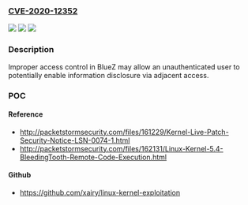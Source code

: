 ### [CVE-2020-12352](https://cve.mitre.org/cgi-bin/cvename.cgi?name=CVE-2020-12352)
![](https://img.shields.io/static/v1?label=Product&message=BlueZ&color=blue)
![](https://img.shields.io/static/v1?label=Version&message=n%2Fa&color=blue)
![](https://img.shields.io/static/v1?label=Vulnerability&message=information%20disclosure&color=brighgreen)

### Description

Improper access control in BlueZ may allow an unauthenticated user to potentially enable information disclosure via adjacent access.

### POC

#### Reference
- http://packetstormsecurity.com/files/161229/Kernel-Live-Patch-Security-Notice-LSN-0074-1.html
- http://packetstormsecurity.com/files/162131/Linux-Kernel-5.4-BleedingTooth-Remote-Code-Execution.html

#### Github
- https://github.com/xairy/linux-kernel-exploitation

